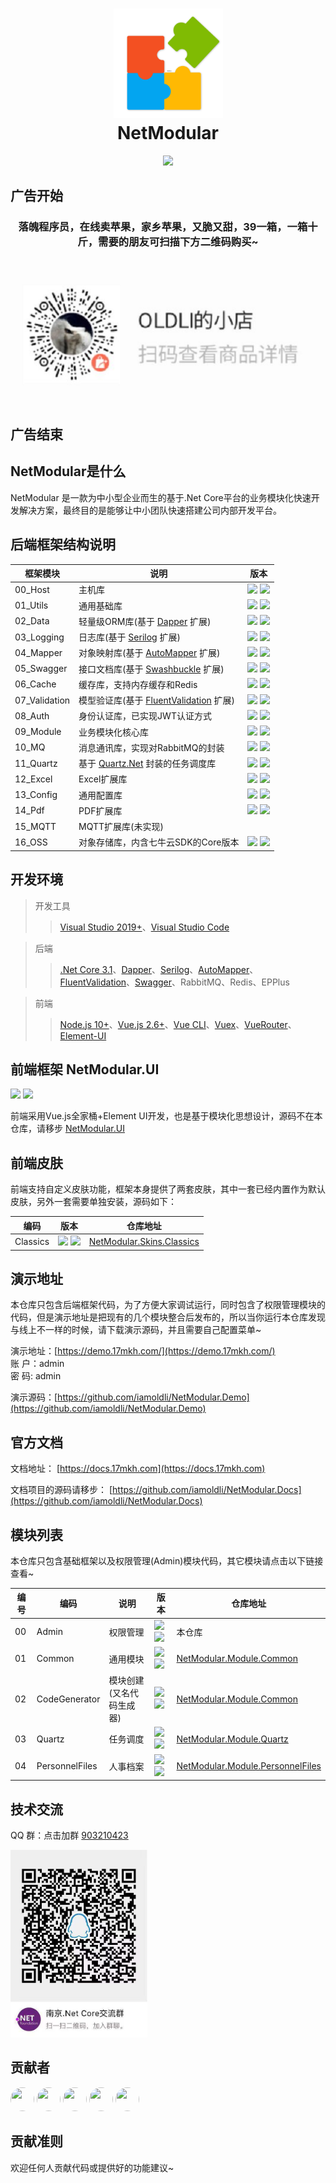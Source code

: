 <h1 align="center">
  <img src="./img/logo.png" alt="NetModular" width="175"/>
<br>
NetModular
</h1>

<p align="center">
  <a href="https://github.com/iamoldli/NetModular/blob/master/LICENSE"><img src="https://img.shields.io/github/license/iamoldli/NetModular"></a>
</p>

## 广告开始

<h3 align="center">落魄程序员，在线卖苹果，家乡苹果，又脆又甜，39一箱，一箱十斤，需要的朋友可扫描下方二维码购买~</h3>
<img src="./img/code.png" alt="NetModular"/>

## 广告结束

## NetModular是什么

NetModular 是一款为中小型企业而生的基于.Net Core平台的业务模块化快速开发解决方案，最终目的是能够让中小团队快速搭建公司内部开发平台。

## 后端框架结构说明

| 框架模块 | 说明 | 版本 |
| ---- | ---- | ---- |
| 00_Host | 主机库 | <a href="https://www.nuget.org/packages/NetModular.Lib.Host.Web/"><img src="https://img.shields.io/nuget/v/NetModular.Lib.Host.Web"/></a> <img src="https://img.shields.io/nuget/dt/NetModular.Lib.Host.Web"/> |
| 01_Utils | 通用基础库 | <a href="https://www.nuget.org/packages/NetModular.Lib.Utils.Core/"><img src="https://img.shields.io/nuget/v/NetModular.Lib.Utils.Core"></a> <img src="https://img.shields.io/nuget/dt/NetModular.Lib.Utils.Core"/> |
| 02_Data | 轻量级ORM库(基于 <a href="https://github.com/StackExchange/Dapper">Dapper</a> 扩展) | <a href="https://www.nuget.org/packages/NetModular.Lib.Data.Abstractions/"><img src="https://img.shields.io/nuget/v/NetModular.Lib.Data.Abstractions"></a> <img src="https://img.shields.io/nuget/dt/NetModular.Lib.Data.Abstractions"/> |
| 03_Logging | 日志库(基于 <a href="https://github.com/serilog/serilog">Serilog</a> 扩展) | <a href="https://www.nuget.org/packages/NetModular.Lib.Logging.Serilog/"><img src="https://img.shields.io/nuget/v/NetModular.Lib.Logging.Serilog"></a> <img src="https://img.shields.io/nuget/dt/NetModular.Lib.Logging.Serilog"/> |
| 04_Mapper | 对象映射库(基于 <a href="https://github.com/AutoMapper/AutoMapper">AutoMapper</a> 扩展) | <a href="https://www.nuget.org/packages/NetModular.Lib.Mapper.AutoMapper/"><img src="https://img.shields.io/nuget/v/NetModular.Lib.Mapper.AutoMapper"></a> <img src="https://img.shields.io/nuget/dt/NetModular.Lib.Mapper.AutoMapper"/> |
| 05_Swagger | 接口文档库(基于 <a href="https://github.com/domaindrivendev/Swashbuckle.AspNetCore">Swashbuckle</a> 扩展) | <a href="https://www.nuget.org/packages/NetModular.Lib.Swagger.Core"><img src="https://img.shields.io/nuget/v/NetModular.Lib.Swagger.Core"></a> <img src="https://img.shields.io/nuget/dt/NetModular.Lib.Swagger.Core"/> |
| 06_Cache | 缓存库，支持内存缓存和Redis | <a href="https://www.nuget.org/packages/NetModular.Lib.Cache.Abstractions/"><img src="https://img.shields.io/nuget/v/NetModular.Lib.Cache.Abstractions"></a> <img src="https://img.shields.io/nuget/dt/NetModular.Lib.Cache.Abstractions"/> |
| 07_Validation | 模型验证库(基于 <a href="https://github.com/FluentValidation/FluentValidation">FluentValidation</a> 扩展) | <a href="https://www.nuget.org/packages/NetModular.Lib.Validation.Abstractions/"><img src="https://img.shields.io/nuget/v/NetModular.Lib.Validation.Abstractions"></a> <img src="https://img.shields.io/nuget/dt/NetModular.Lib.Validation.Abstractions"/> |
| 08_Auth | 身份认证库，已实现JWT认证方式 | <a href="https://www.nuget.org/packages/NetModular.Lib.Auth.Abstractions/"><img src="https://img.shields.io/nuget/v/NetModular.Lib.Auth.Abstractions"></a> <img src="https://img.shields.io/nuget/dt/NetModular.Lib.Auth.Abstractions"/> |
| 09_Module | 业务模块化核心库 | <a href="https://www.nuget.org/packages/NetModular.Lib.Module.Abstractions/"><img src="https://img.shields.io/nuget/v/NetModular.Lib.Module.Abstractions"></a> <img src="https://img.shields.io/nuget/dt/NetModular.Lib.Module.Abstractions"/> |
| 10_MQ | 消息通讯库，实现对RabbitMQ的封装 | <a href="https://www.nuget.org/packages/NetModular.Lib.MQ.RabbitMQ/"><img src="https://img.shields.io/nuget/v/NetModular.Lib.MQ.RabbitMQ"></a> <img src="https://img.shields.io/nuget/dt/NetModular.Lib.MQ.RabbitMQ"/> |
| 11_Quartz | 基于 <a href="https://github.com/quartznet/quartznet">Quartz.Net</a> 封装的任务调度库 | <a href="https://www.nuget.org/packages/NetModular.Lib.Quartz.Abstractions/"><img src="https://img.shields.io/nuget/v/NetModular.Lib.Quartz.Abstractions"></a> <img src="https://img.shields.io/nuget/dt/NetModular.Lib.Quartz.Abstractions"/> |
| 12_Excel | Excel扩展库 | <a href="https://www.nuget.org/packages/NetModular.Lib.Excel.Abstractions/"><img src="https://img.shields.io/nuget/v/NetModular.Lib.Excel.Abstractions"></a> <img src="https://img.shields.io/nuget/dt/NetModular.Lib.Excel.Abstractions"/> |
| 13_Config | 通用配置库 | <a href="https://www.nuget.org/packages/NetModular.Lib.Config.Abstractions/"><img src="https://img.shields.io/nuget/v/NetModular.Lib.Config.Abstractions"></a> <img src="https://img.shields.io/nuget/dt/NetModular.Lib.Config.Abstractions"/> |
| 14_Pdf | PDF扩展库 | <a href="https://www.nuget.org/packages/NetModular.Lib.Pdf.Abstractions/"><img src="https://img.shields.io/nuget/v/NetModular.Lib.Pdf.Abstractions"></a> <img src="https://img.shields.io/nuget/dt/NetModular.Lib.Pdf.Abstractions"/> |
| 15_MQTT | MQTT扩展库(未实现) |  |
| 16_OSS | 对象存储库，内含七牛云SDK的Core版本 | <a href="https://www.nuget.org/packages/NetModular.Lib.OSS.Abstractions/"><img src="https://img.shields.io/nuget/v/NetModular.Lib.OSS.Abstractions"></a> <img src="https://img.shields.io/nuget/dt/NetModular.Lib.OSS.Abstractions"/> |

## 开发环境

> 开发工具
>
> > [Visual Studio 2019+](https://visualstudio.microsoft.com/zh-hans/downloads/)、[Visual Studio Code](https://code.visualstudio.com/)

> 后端
>
> > [.Net Core 3.1](https://dotnet.microsoft.com/download)、[Dapper](https://github.com/StackExchange/Dapper)、[Serilog](https://serilog.net/)、[AutoMapper](https://automapper.org/)、[FluentValidation](https://fluentvalidation.net)、[Swagger](https://github.com/domaindrivendev/Swashbuckle.AspNetCore)、RabbitMQ、Redis、EPPlus

> 前端
>
> > [Node.js 10+](https://nodejs.org/en/)、[Vue.js 2.6+](https://cn.vuejs.org/)、[Vue CLI](https://cli.vuejs.org/zh/guide/)、[Vuex](https://vuex.vuejs.org/zh/)、[VueRouter](https://router.vuejs.org/zh/)、[Element-UI](https://element.eleme.cn/#/zh-CN/component/installation)

## 前端框架 NetModular.UI

<img src="https://img.shields.io/npm/v/netmodular-ui"/> <img src="https://img.shields.io/npm/dt/netmodular-ui"/>

前端采用Vue.js全家桶+Element UI开发，也是基于模块化思想设计，源码不在本仓库，请移步 [NetModular.UI](https://github.com/iamoldli/NetModular.UI)

## 前端皮肤

前端支持自定义皮肤功能，框架本身提供了两套皮肤，其中一套已经内置作为默认皮肤，另外一套需要单独安装，源码如下：

| 编码 | 版本 | 仓库地址 |
| ---- | ---- | ---- |
| Classics | <img src="https://img.shields.io/npm/v/netmodular-skins-classics"/> <img src="https://img.shields.io/npm/dt/netmodular-skins-classics"/> | [NetModular.Skins.Classics](https://github.com/iamoldli/NetModular.Skins.Classics) |

## 演示地址

本仓库只包含后端框架代码，为了方便大家调试运行，同时包含了权限管理模块的代码，但是演示地址是把现有的几个模块整合后发布的，所以当你运行本仓库发现与线上不一样的时候，请下载演示源码，并且需要自己配置菜单~

演示地址：[https://demo.17mkh.com/](https://demo.17mkh.com/)  
账 户：admin  
密 码: admin  

演示源码：[https://github.com/iamoldli/NetModular.Demo](https://github.com/iamoldli/NetModular.Demo)

## 官方文档

文档地址： [https://docs.17mkh.com](https://docs.17mkh.com)

文档项目的源码请移步： [https://github.com/iamoldli/NetModular.Docs](https://github.com/iamoldli/NetModular.Docs)

## 模块列表

本仓库只包含基础框架以及权限管理(Admin)模块代码，其它模块请点击以下链接查看~

| 编号 | 编码 | 说明 | 版本 | 仓库地址 |
| ---- | ---- | ----| ---- | ---- |
| 00 | Admin | 权限管理 | <a href="https://www.nuget.org/packages/NetModular.Module.Admin.Web/"><img src="https://img.shields.io/nuget/v/NetModular.Module.Admin.Web"></a> <img src="https://img.shields.io/nuget/dt/NetModular.Module.Admin.Web"/> | 本仓库 |
| 01 | Common | 通用模块 | <a href="https://www.nuget.org/packages/NetModular.Module.Common.Web/"><img src="https://img.shields.io/nuget/v/NetModular.Module.Common.Web"></a> <img src="https://img.shields.io/nuget/dt/NetModular.Module.Common.Web"/> | [NetModular.Module.Common](https://github.com/iamoldli/NetModular.Module.Common) |
| 02 | CodeGenerator | 模块创建(又名代码生成器) | <a href="https://www.nuget.org/packages/NetModular.Module.CodeGenerator.Web/"><img src="https://img.shields.io/nuget/v/NetModular.Module.CodeGenerator.Web"></a> <img src="https://img.shields.io/nuget/dt/NetModular.Module.CodeGenerator.Web"/> | [NetModular.Module.Common](https://github.com/iamoldli/NetModular.Module.Common) |
| 03 | Quartz | 任务调度 | <a href="https://www.nuget.org/packages/NetModular.Module.Quartz.Web/"><img src="https://img.shields.io/nuget/v/NetModular.Module.Quartz.Web"></a> <img src="https://img.shields.io/nuget/dt/NetModular.Module.Quartz.Web"/> | [NetModular.Module.Quartz](https://github.com/iamoldli/NetModular.Module.Quartz) |
| 04 | PersonnelFiles | 人事档案 | <a href="https://www.nuget.org/packages/NetModular.Module.PersonnelFiles.Web/"><img src="https://img.shields.io/nuget/v/NetModular.Module.PersonnelFiles.Web"></a> <img src="https://img.shields.io/nuget/dt/NetModular.Module.PersonnelFiles.Web"/> | [NetModular.Module.PersonnelFiles](https://github.com/iamoldli/NetModular.Module.PersonnelFiles) |

## 技术交流

QQ 群：点击加群 [903210423](http://shang.qq.com/wpa/qunwpa?idkey=cfc871fccc7173f17ac2c9d12c8a31a7549c260e6aefcb6a40fdcc4b423940b0)

<img src="./img/qq.jpg" alt="QQ" height="300"/>

## 贡献者

<a href="https://github.com/JTOne123"><img src="https://avatars2.githubusercontent.com/u/3457140?s=60&amp;v=4" style="border-radius:19px" width="38" height="38"></a>
<a href="https://github.com/hajiuxbz"><img src="https://avatars2.githubusercontent.com/u/22442565?s=60&v=4" style="border-radius:19px" width="38" height="38"></a>
<a href="https://github.com/chylove1982"><img src="https://avatars0.githubusercontent.com/u/18054267?s=60&v=4" style="border-radius:19px" width="38" height="38"></a>
<a href="https://github.com/autukill"><img src="https://avatars1.githubusercontent.com/u/5186639?s=60&v=4" style="border-radius:19px" width="38" height="38"></a>
<a href="https://github.com/alasai"><img src="https://avatars1.githubusercontent.com/u/26901102?s=60&v=4" style="border-radius:19px" width="38" height="38"></a>

## 贡献准则

欢迎任何人贡献代码或提供好的功能建议~
